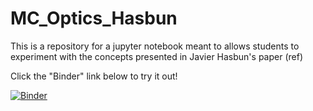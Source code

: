 # MC_Optics_Hasbun

This is a repository for a jupyter notebook meant to allows students to experiment with the concepts presented in Javier Hasbun's paper (ref)

Click the "Binder" link below to try it out!

[![Binder](https://mybinder.org/badge.svg)](https://mybinder.org/v2/gh/sspickle/MC_Optics_Hasbun/master?filepath=MC_Optics.ipynb)

